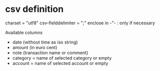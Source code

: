 # csv definition

charset = "utf8"
csv-fielddelimiter = ";"
enclose in -"- : only if necessary

Available columns

* date (without time as iso string)
* amount (in euro cent)
* note (transaction name or comment)
* category = name of selected category or empty
* account = name of selected account or empty